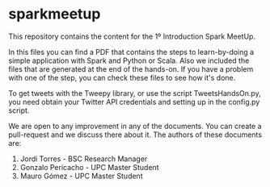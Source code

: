 # sparkmeetup
This repository contains the content for the 1º Introduction Spark MeetUp.

In this files you can find a PDF that contains the steps to learn-by-doing a simple application with Spark and Python or Scala.
Also we included the files that are generated at the end of the hands-on. If you have a problem with one of the step, you can check these files to see how it's done.

To get tweets with the Tweepy library, or use the script TweetsHandsOn.py, you need obtain your Twitter API credentials and setting up in the config.py script.

We are open to any improvement in any of the documents. You can create a pull-request and we discuss there about it.
The authors of these documents are:
  1. Jordi Torres - BSC Research Manager
  2. Gonzalo Pericacho - UPC Master Student
  3. Mauro Gómez - UPC Master Student
